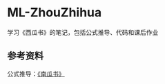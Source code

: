 # ML-ZhouZhihua
学习《西瓜书》的笔记，包括公式推导、代码和课后作业

## 参考资料
公式推导：[《南瓜书》](https://datawhalechina.github.io/pumpkin-book/#/)
